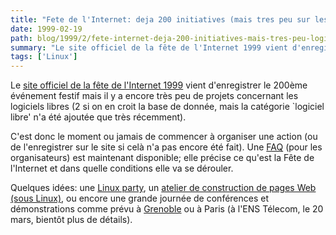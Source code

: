 ```yaml
---
title: "Fete de l'Internet: deja 200 initiatives (mais tres peu sur les logiciels libres)"
date: 1999-02-19
path: blog/1999/2/fete-internet-deja-200-initiatives-mais-tres-peu-logiciels-libres
summary: "Le site officiel de la fête de l'Internet 1999 vient d'enregistrer le 200ème événement festif mais il y a encore très peu de projets concernant les logiciels libres (2 si on en croit la base de donnée, mais la catégorie `logiciel libre' n'a été ajoutée que très récemment)."
tags: ['Linux']
---
```


<P>
Le <A HREF="http://www.fete-internet.asso.fr/">site officiel de la
fête de l'Internet 1999</A> vient d'enregistrer le 200ème événement
festif mais il y a encore très peu de projets concernant les logiciels
libres (2 si on en croit la base de donnée, mais la catégorie
`logiciel libre' n'a été ajoutée que très récemment).
</P>

<P>
C'est donc le moment ou jamais de commencer à organiser une action
(ou de l'enregistrer sur le site si celà n'a pas encore été fait).
Une <A HREF="http://www.fete-internet.asso.fr/decouvrez/faq.htm">FAQ</A>
(pour les organisateurs) est maintenant disponible; elle précise ce
qu'est la Fête de l'Internet et dans quelle conditions elle va se dérouler.
</P>

<P>
Quelques idées: une <A HREF="http://www.aful.org/linux-party/">Linux
party</A>, un <A HREF="http://www.tarare.com/feteinter.htm">atelier
de construction de pages Web (sous Linux)</A>, ou encore une
grande journée de conférences et démonstrations comme prévu à <A HREF="http://linux.inrialpes.fr/Journees/">Grenoble</A> ou à Paris
(à l'ENS Télecom, le 20 mars, bientôt plus de détails).
</P>


